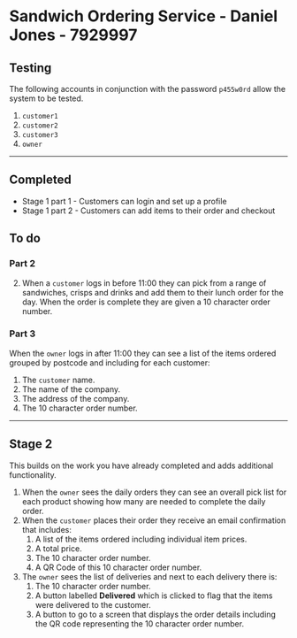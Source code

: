 # Sandwich Ordering Service - Daniel Jones - 7929997

## Testing
The following accounts in conjunction with the password `p455w0rd` allow the system to be tested.
1. `customer1`
2. `customer2`
3. `customer3`
4. `owner`

---

## Completed

* Stage 1 part 1 - Customers can login and set up a profile
* Stage 1 part 2 - Customers can add items to their order and checkout

## To do


### Part 2

2. When a `customer` logs in before 11:00 they can pick from a range of sandwiches, crisps and drinks and add them to their lunch order for the day. When the order is complete they are given a 10 character order number.

### Part 3

When the `owner` logs in after 11:00 they can see a list of the items ordered grouped by postcode and including for each customer:

1. The `customer` name.
2. The name of the company.
3. The address of the company.
4. The 10 character order number.

---

## Stage 2

This builds on the work you have already completed and adds additional functionality.

1. When the `owner` sees the daily orders they can see an overall pick list for each product showing how many are needed to complete the daily order.
2. When the `customer` places their order they receive an email confirmation that includes:
    1. A list of the items ordered including individual item prices.
    2. A total price.
    3. The 10 character order number.
    4. A QR Code of this 10 character order number.
3. The `owner` sees the list of deliveries and next to each delivery there is:
    1. The 10 character order number.
    2. A button labelled **Delivered** which is clicked to flag that the items were delivered to the customer.
    3. A button to go to a screen that displays the order details including the QR code representing the 10 character order number.
